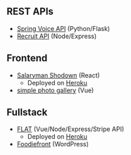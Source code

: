 REST APIs
---------

- [Spring Voice API](https://github.com/friendofdog/spring-voice-api) (Python/Flask)
- [Recruit API](https://github.com/friendofdog/recruit-api) (Node/Express)

Frontend
--------

- [Salaryman Shodown](https://github.com/friendofdog/salaryman-shodown) (React)
  - Deployed on [Heroku](https://salaryman-shodown-staging.herokuapp.com)
- [simple photo gallery](https://github.com/friendofdog/cc17-sprint.vue) (Vue)

Fullstack
---------

- [FLAT](https://github.com/friendofdog/flat) (Vue/Node/Express/Stripe API)
  - Deployed on [Heroku](https://flat-production.herokuapp.com)
- [Foodiefront](https://github.com/friendofdog/foodiefront) (WordPress)
